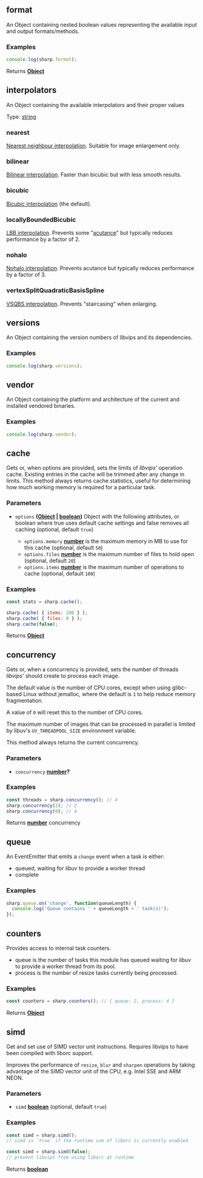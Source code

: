 <!-- Generated by documentation.js. Update this documentation by updating the source code. -->

## format

An Object containing nested boolean values representing the available input and output formats/methods.

### Examples

```javascript
console.log(sharp.format);
```

Returns **[Object][1]** 

## interpolators

An Object containing the available interpolators and their proper values

Type: [string][2]

### nearest

[Nearest neighbour interpolation][3]. Suitable for image enlargement only.

### bilinear

[Bilinear interpolation][4]. Faster than bicubic but with less smooth results.

### bicubic

[Bicubic interpolation][5] (the default).

### locallyBoundedBicubic

[LBB interpolation][6]. Prevents some "[acutance][7]" but typically reduces performance by a factor of 2.

### nohalo

[Nohalo interpolation][8]. Prevents acutance but typically reduces performance by a factor of 3.

### vertexSplitQuadraticBasisSpline

[VSQBS interpolation][9]. Prevents "staircasing" when enlarging.

## versions

An Object containing the version numbers of libvips and its dependencies.

### Examples

```javascript
console.log(sharp.versions);
```

## vendor

An Object containing the platform and architecture
of the current and installed vendored binaries.

### Examples

```javascript
console.log(sharp.vendor);
```

## cache

Gets or, when options are provided, sets the limits of *libvips'* operation cache.
Existing entries in the cache will be trimmed after any change in limits.
This method always returns cache statistics,
useful for determining how much working memory is required for a particular task.

### Parameters

*   `options` **([Object][1] | [boolean][10])** Object with the following attributes, or boolean where true uses default cache settings and false removes all caching (optional, default `true`)

    *   `options.memory` **[number][11]** is the maximum memory in MB to use for this cache (optional, default `50`)
    *   `options.files` **[number][11]** is the maximum number of files to hold open (optional, default `20`)
    *   `options.items` **[number][11]** is the maximum number of operations to cache (optional, default `100`)

### Examples

```javascript
const stats = sharp.cache();
```

```javascript
sharp.cache( { items: 200 } );
sharp.cache( { files: 0 } );
sharp.cache(false);
```

Returns **[Object][1]** 

## concurrency

Gets or, when a concurrency is provided, sets
the number of threads *libvips'* should create to process each image.

The default value is the number of CPU cores,
except when using glibc-based Linux without jemalloc,
where the default is `1` to help reduce memory fragmentation.

A value of `0` will reset this to the number of CPU cores.

The maximum number of images that can be processed in parallel
is limited by libuv's `UV_THREADPOOL_SIZE` environment variable.

This method always returns the current concurrency.

### Parameters

*   `concurrency` **[number][11]?** 

### Examples

```javascript
const threads = sharp.concurrency(); // 4
sharp.concurrency(2); // 2
sharp.concurrency(0); // 4
```

Returns **[number][11]** concurrency

## queue

An EventEmitter that emits a `change` event when a task is either:

*   queued, waiting for *libuv* to provide a worker thread
*   complete

### Examples

```javascript
sharp.queue.on('change', function(queueLength) {
  console.log('Queue contains ' + queueLength + ' task(s)');
});
```

## counters

Provides access to internal task counters.

*   queue is the number of tasks this module has queued waiting for *libuv* to provide a worker thread from its pool.
*   process is the number of resize tasks currently being processed.

### Examples

```javascript
const counters = sharp.counters(); // { queue: 2, process: 4 }
```

Returns **[Object][1]** 

## simd

Get and set use of SIMD vector unit instructions.
Requires libvips to have been compiled with liborc support.

Improves the performance of `resize`, `blur` and `sharpen` operations
by taking advantage of the SIMD vector unit of the CPU, e.g. Intel SSE and ARM NEON.

### Parameters

*   `simd` **[boolean][10]**  (optional, default `true`)

### Examples

```javascript
const simd = sharp.simd();
// simd is `true` if the runtime use of liborc is currently enabled
```

```javascript
const simd = sharp.simd(false);
// prevent libvips from using liborc at runtime
```

Returns **[boolean][10]** 

[1]: https://developer.mozilla.org/docs/Web/JavaScript/Reference/Global_Objects/Object

[2]: https://developer.mozilla.org/docs/Web/JavaScript/Reference/Global_Objects/String

[3]: http://en.wikipedia.org/wiki/Nearest-neighbor_interpolation

[4]: http://en.wikipedia.org/wiki/Bilinear_interpolation

[5]: http://en.wikipedia.org/wiki/Bicubic_interpolation

[6]: https://github.com/jcupitt/libvips/blob/master/libvips/resample/lbb.cpp#L100

[7]: http://en.wikipedia.org/wiki/Acutance

[8]: http://eprints.soton.ac.uk/268086/

[9]: https://github.com/jcupitt/libvips/blob/master/libvips/resample/vsqbs.cpp#L48

[10]: https://developer.mozilla.org/docs/Web/JavaScript/Reference/Global_Objects/Boolean

[11]: https://developer.mozilla.org/docs/Web/JavaScript/Reference/Global_Objects/Number
